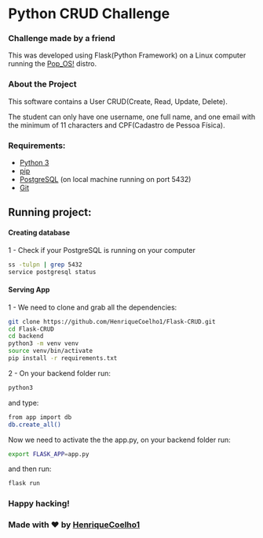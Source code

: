 # Python CRUD Challenge

### Challenge made by a friend

This was developed using Flask(Python Framework) on a Linux computer running the [Pop_OS!](https://pop.system76.com/) distro.

### About the Project

This software contains a User CRUD(Create, Read, Update, Delete).

The student can only have one username, one full name, and one email with the minimum of 11 characters and CPF(Cadastro de Pessoa Física).

### Requirements:

- [Python 3](https://www.python.org/downloads/)
- [pip](https://pypi.org/project/pip/)
- [PostgreSQL](https://www.postgresql.org/) (on local machine running on port 5432)
- [Git](https://git-scm.com/)

## Running project:

#### Creating database

1 - Check if your PostgreSQL is running on your computer

```sh
ss -tulpn | grep 5432
service postgresql status
```

#### Serving App

1 - We need to clone and grab all the dependencies:

```sh
git clone https://github.com/HenriqueCoelho1/Flask-CRUD.git
cd Flask-CRUD
cd backend
python3 -m venv venv
source venv/bin/activate
pip install -r requirements.txt
```

2 - On your backend folder run:

```sh
python3
```

and type:

```sh
from app import db
db.create_all()
```

Now we need to activate the the app.py, on your backend folder run:

```sh
export FLASK_APP=app.py
```

and then run:

```sh
flask run
```

### Happy hacking!

### Made with ♥ by [HenriqueCoelho1](https://br.linkedin.com/in/alleson-henrique-coelho-barbosa-19151a213)
